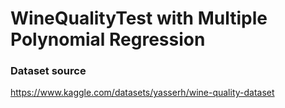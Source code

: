 # WineQualityTest with Multiple Polynomial Regression

### Dataset source
https://www.kaggle.com/datasets/yasserh/wine-quality-dataset
